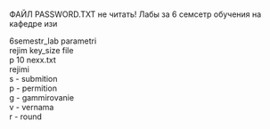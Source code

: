 # 
ФАЙЛ PASSWORD.TXT не читать!
Лабы за 6 семсетр обучения на кафедре изи

6semestr_lab
parametri  
rejim key_size file  
p 10 nexx.txt  
rejimi   
s - submition  
p - permition  
g - gammirovanie  
v - vernama  
r - round  

